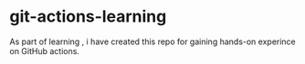 # git-actions-learning
As part of learning , i have created this repo for gaining hands-on experince on GitHub actions.
